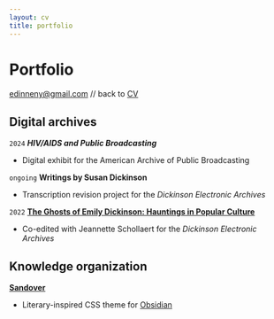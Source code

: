 ```yaml
---
layout: cv
title: portfolio
---
```

# Portfolio

<div id="webaddress">
<a href="mailto:edinneny@gmail.com">edinneny@gmail.com</a> // back to <a href="eliz-abeth.github.io">CV</a>

</div>


## Digital archives
`2024`
__*HIV/AIDS and Public Broadcasting*__
- Digital exhibit for the American Archive of Public Broadcasting

`ongoing` 
__Writings by Susan Dickinson__
- Transcription revision project for the *Dickinson Electronic Archives*

`2022`
<a href="https://www.emilydickinson.org/ghosts-of-emily-dickinson-hauntings-in-popular-culture">__The Ghosts of Emily Dickinson: Hauntings in Popular Culture__</a>
- Co-edited with Jeannette Schollaert for the *Dickinson Electronic Archives*

## Knowledge organization
<a href="https://github.com/eliz-abeth/sandover">__Sandover__</a>
- Literary-inspired CSS theme for <a href="https://obsidian.md">Obsidian</a>